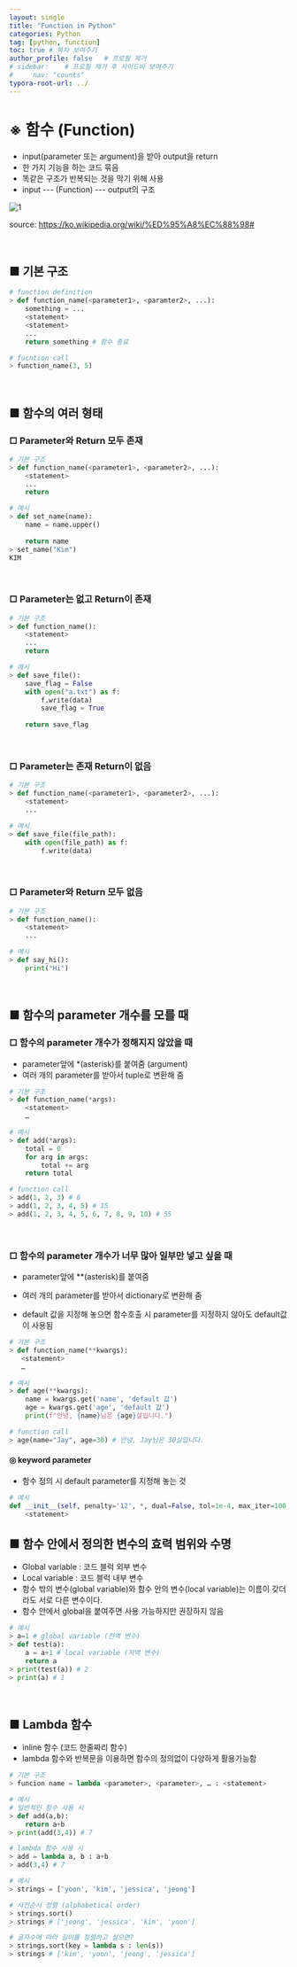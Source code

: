 ```yaml
---
layout: single
title: "Function in Python"
categories: Python
tag: [python, function]
toc: true # 목차 보여주기
author_profile: false   # 프로필 제거
# sidebar:    # 프로필 제거 후 사이드바 보여주기
#     nav: "counts"
typora-root-url: ../
---
```


# ※ 함수 (Function)
- input(parameter 또는 argument)을 받아 output을 return
- 한 가지 기능을 하는 코드 묶음
- 똑같은 구조가 반복되는 것을 막기 위해 사용
- input --- (Function) --- output의 구조

![1]({{site.url}}/images/python/2024-05-12-python-function/1.png)

source: <https://ko.wikipedia.org/wiki/%ED%95%A8%EC%88%98#>

<br>

## ■ 기본 구조

```py
# function definition
> def function_name(<parameter1>, <paramter2>, ...):
    something = ...
    <statement>
    <statement>
    ...
    return something # 함수 종료

# fucntion call
> function_name(3, 5)
```

<br>

## ■ 함수의 여러 형태

### □ Parameter와 Return 모두 존재

```py
# 기본 구조
> def function_name(<parameter1>, <parameter2>, ...):
    <statement>
    ...
    return
```

```py
# 예시
> def set_name(name):
    name = name.upper()
    
    return name
> set_name("Kim")
KIM
```

<br>

### □ Parameter는 없고 Return이 존재

```py
# 기본 구조
> def function_name():
    <statement>
    ...
    return
```

```py
# 예시
> def save_file():
    save_flag = False
    with open("a.txt") as f:
        f.write(data)
        save_flag = True
    
    return save_flag
```

<br>

### □ Parameter는 존재 Return이 없음

```py
# 기본 구조
> def function_name(<parameter1>, <parameter2>, ...):
    <statement>
    ...
```

```py
# 예시
> def save_file(file_path):
    with open(file_path) as f:
        f.write(data)
```

<br>

### □ Parameter와 Return 모두 없음

```py
# 기본 구조
> def function_name():
    <statement>
    ...
```

```py
# 예시
> def say_hi():
    print("Hi")
```

<br>

## ■ 함수의 parameter 개수를 모를 때
### □ 함수의 parameter 개수가 정해지지 않았을 때
- parameter앞에 *(asterisk)를 붙여줌 (argument)
- 여러 개의 parameter를 받아서 tuple로 변환해 줌

```py
# 기본 구조
> def function_name(*args):
    <statement>
    …
```

```py
# 예시
> def add(*args):
    total = 0
    for arg in args:
        total += arg
    return total

# function call
> add(1, 2, 3) # 6
> add(1, 2, 3, 4, 5) # 15
> add(1, 2, 3, 4, 5, 6, 7, 8, 9, 10) # 55
```

<br>

### □ 함수의 parameter 개수가 너무 많아 일부만 넣고 싶을 때
- parameter앞에 **(asterisk)를 붙여줌
- 여러 개의 parameter를 받아서 dictionary로 변환해 줌

- default 값을 지정해 놓으면 함수호출 시 parameter를 지정하지 않아도 default값이 사용됨
 ```py
# 기본 구조
> def function_name(**kwargs):
    <statement>
    …
```

```py
# 예시
> def age(**kwargs):
    name = kwargs.get('name', 'default 값')
    age = kwargs.get('age', 'default 값')
    print(f"안녕, {name}님은 {age}살입니다.")

# function call
> age(name="Jay", age=30) # 안녕, Jay님은 30살입니다.
```

#### **◎ keyword parameter**
- 함수 정의 시 default parameter를 지정해 놓는 것

```py
# 예시
def __init__(self, penalty='12', *, dual=False, tol=1e-4, max_iter=100, ...):
    <statement>
```

## ■ 함수 안에서 정의한 변수의 효력 범위와 수명
- Global variable : 코드 블럭 외부 변수 
- Local variable : 코드 블럭 내부 변수
- 함수 밖의 변수(global variable)와 함수 안의 변수(local variable)는 이름이 갖더라도 서로 다른 변수이다.
- 함수 안에서 global을 붙여주면 사용 가능하지만 권장하지 않음

```py
# 예시
> a=1 # global variable (전역 변수)
> def test(a):
    a = a+1 # local variable (지역 변수)
    return a
> print(test(a)) # 2
> print(a) # 1
```

<br>

## ■ Lambda 함수
- inline 함수 (코드 한줄짜리 함수)
- lambda 함수와 반복문을 이용하면 함수의 정의없이 다양하게 활용가능함

```py
# 기본 구조
> funcion name = lambda <parameter>, <parameter>, … : <statement>
```

```py
# 예시
# 일반적인 함수 사용 시
> def add(a,b):
    return a+b
> print(add(3,4)) # 7

# lambda 함수 사용 시
> add = lambda a, b : a+b
> add(3,4) # 7
```

```py
# 예시
> strings = ['yoon', 'kim', 'jessica', 'jeong']

# 사전순서 정렬 (alphabetical order)
> strings.sort()
> strings # ['jeong', 'jessica', 'kim', 'yoon']

# 글자수에 따라 길이를 정렬하고 싶으면?
> strings.sort(key = lambda s : len(s))
> strings # ['kim', 'yoon', 'jeong', 'jessica']
```